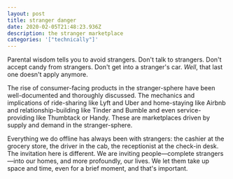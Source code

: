 ```yaml
---
layout: post
title: stranger danger
date: 2020-02-05T21:48:23.936Z
description: the stranger marketplace
categories: '["technically"]'
---
```

Parental wisdom tells you to avoid strangers. Don't talk to strangers. Don't accept candy from strangers. Don't get into a stranger's car. *Well*, that last one doesn't apply anymore.

The rise of consumer-facing products in the stranger-sphere have been well-documented and thoroughly discussed. The mechanics and implications of ride-sharing like Lyft and Uber and home-staying like Airbnb and relationship-building like Tinder and Bumble and even service-providing like Thumbtack or Handy. These are marketplaces driven by supply and demand in the stranger-sphere.

Everything we do offline has always been with strangers: the cashier at the grocery store, the driver in the cab, the receptionist at the check-in desk. The invitation here is different. We are inviting people—complete strangers—into our homes, and more profoundly, our lives. We let them take up space and time, even for a brief moment, and that's important.
